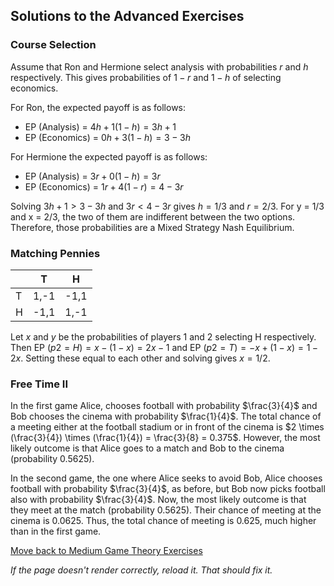 ## Solutions to the Advanced Exercises

### Course Selection
Assume that Ron and Hermione select analysis with probabilities $r$ and $h$ respectively. This gives probabilities of $1 − r$ and $1 − h$ of selecting economics.

For Ron, the expected payoff is as follows:
- EP (Analysis) = $4h + 1(1 − h) = 3h + 1$
- EP (Economics) = $0h + 3(1 − h) = 3 − 3h$


For Hermione the expected payoff is as follows:
- EP (Analysis) = $3r + 0(1 − h) = 3r$
- EP (Economics) = $1r + 4(1 − r) = 4 − 3r$

Solving $3h + 1 > 3 − 3h$ and $3r < 4 − 3r$ gives $h = 1/3$ and $r = 2/3$. For y = 1/3 and x = 2/3, the two of them are indifferent between the two options. Therefore, those probabilities are a Mixed Strategy Nash Equilibrium.


### Matching Pennies
|     | T   | H   |
|-----|-----|-----|
| T   | 1,-1| -1,1|
| H   | -1,1| 1,-1|

Let $x$ and $y$ be the probabilities of players 1 and 2 selecting H respectively. Then EP $(p2 = H) = x − (1 − x) = 2x − 1$ and EP $(p2 = T ) = −x + (1 − x) = 1 − 2x$. Setting these equal to each other and solving gives $x = 1/2$.


### Free Time II
In the first game Alice, chooses football with probability $\frac{3}{4}$ and Bob chooses the cinema with probability $\frac{1}{4}$. The total chance of a meeting either at the football stadium or in front of the cinema is $2 \times (\frac{3}{4}) \times (\frac{1}{4}) = \frac{3}{8} = 0.375$. However, the most likely outcome is that Alice goes to a match and Bob to the cinema (probability 0.5625).

In the second game, the one where Alice seeks to avoid Bob, Alice chooses football with probability $\frac{3}{4}$, as before, but Bob now picks football also with probability $\frac{3}{4}$. Now, the most likely outcome is that they meet at the match (probability 0.5625). Their chance of meeting at the cinema is 0.0625. Thus, the total chance of meeting is 0.625, much higher than in the first game.

[Move back to Medium Game Theory Exercises](https://github.com/UMdecisionsupport/DecisionSupport2023/blob/main/GameTheory/Medium.md)

*If the page doesn't render correctly, reload it. That should fix it.*
